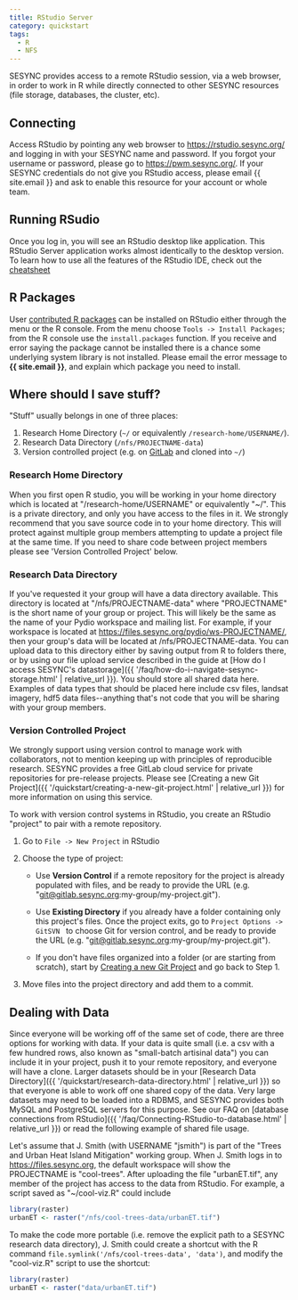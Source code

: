 ```yaml
---
title: RStudio Server
category: quickstart
tags:
  - R
  - NFS
---
```


SESYNC provides access to a remote RStudio session, via a web browser, in order to work in R while
directly connected to other SESYNC resources (file storage, databases, the cluster, etc).

## Connecting

Access RStudio by pointing any web browser to <https://rstudio.sesync.org/> and
logging in with your SESYNC name and password. If you forgot your username or password, please
go to <https://pwm.sesync.org/>. If your SESYNC credentials do not give you RStudio access,
please email {{ site.email }} and ask to enable this resource for your account or whole team.

## Running RSudio

Once you log in, you will see an RStudio desktop like application. This RStudio Server application
works almost identically to the desktop version. To learn how to use all the
features of the RStudio IDE, check out the [cheatsheet](https://github.com/rstudio/cheatsheets/raw/master/rstudio-ide.pdf)

## R Packages

User [contributed R packages](https://cran.r-project.org/web/packages/) can be
installed on RStudio either through the menu or the R console. From the menu
choose `Tools -> Install Packages`; from the R console use the `install.packages`
function. If you receive and error saying the package cannot be installed there
is a chance some underlying system library is not installed. Please email the error
message to **{{ site.email }}**, and explain which package you need to install.

## Where should I save stuff?  

"Stuff" usually belongs in one of three places:

1. Research Home Directory (`~/` or equivalently `/research-home/USERNAME/`).
1. Research Data Directory (`/nfs/PROJECTNAME-data`)
1. Version controlled project (e.g. on [GitLab](https://gitlab.sesync.org) and cloned into `~/`)

### Research Home Directory

When you first open R studio, you will be working in your home directory which is located at "/research-home/USERNAME" or equivalently "~/". This is a private directory, and only you have access to the files in it. We strongly recommend that you save source code in to your home directory. This will protect against multiple group members attempting to update a project file at the same time. If you need to share code between project members please see 'Version Controlled Project' below.

### Research Data Directory

If you've requested it your group will have a data directory available. This directory is located at "/nfs/PROJECTNAME-data" where "PROJECTNAME" is the short name of your group or project. This will likely be the same as the name of your Pydio workspace and mailing list. For example, if your workspace is located at
https://files.sesync.org/pydio/ws-PROJECTNAME/, then your group's data will be located at /nfs/PROJECTNAME-data. You can upload data to this directory either by saving output from R to folders there, or by using our file upload service described in the guide at [How do I access SESYNC's datastorage]({{ '/faq/how-do-i-navigate-sesync-storage.html' | relative_url }}). You should store all shared data here. Examples of data types that should be placed here include csv files, landsat imagery, hdf5 data files--anything that's not code that you will be sharing with your group members.

### Version Controlled Project

We strongly support using version control to manage work with collaborators, not to mention keeping up with principles of reproducible research. SESYNC provides a free GitLab cloud service for private repositories for pre-release projects. Please see [Creating a new Git Project]({{ '/quickstart/creating-a-new-git-project.html' | relative_url }}) for more information on using this service.

To work with version control systems in RStudio, you create an RStudio "project" to pair with a remote repository.

1. Go to `File -> New Project` in RStudio

2. Choose the type of project:

    - Use **Version Control** if a remote repository for the project is already
    populated with files, and be ready to provide the URL (e.g. "git@gitlab.sesync.org:my-group/my-project.git").

    - Use **Existing Directory** if you already have a folder containing only this
    project's files. Once the project exits, go to `Project Options -> GitSVN ` to choose Git
    for version control, and be ready to provide the URL (e.g. "git@gitlab.sesync.org:my-group/my-project.git").
    
    - If you don't have files organized into a folder (or are starting from scratch), start by
    [Creating a new Git Project](/quickstart/creating-a-new-git-project.html) and go back to Step 1.

3. Move files into the project directory and add them to a commit.

## Dealing with Data

Since everyone will be working off of the same set of code, there are three
options for working with data. If your data is quite small (i.e. a csv
with a few hundred rows, also known as "small-batch artisinal data") you can
include it in your project, push it to your remote repository, and everyone will have a clone. Larger
datasets should be in your [Research Data Directory]({{ '/quickstart/research-data-directory.html' | relative_url }})
so that everyone is able to work off one shared copy of the data. Very large datasets may need to be loaded into
a RDBMS, and SESYNC provides both MySQL and PostgreSQL servers for this purpose. See our FAQ on [database connections from RStudio]({{ '/faq/Connecting-RStudio-to-database.html' | relative_url }}) or read the following example of shared file usage.

Let's assume that J. Smith (with USERNAME "jsmith") is part of the "Trees and Urban Heat Island Mitigation"
working group. When J. Smith logs in to <https://files.sesync.org>, the default workspace
will show the PROJECTNAME is "cool-trees". After uploading the file "urbanET.tif", any member of the project has access to the data from RStudio. For example, a script saved as "~/cool-viz.R" could include

```r
library(raster)
urbanET <- raster("/nfs/cool-trees-data/urbanET.tif")
```

To make the code more portable (i.e. remove the explicit path to a SESYNC research data directory), J. Smith could create a shortcut with the R command `file.symlink('/nfs/cool-trees-data', 'data')`, and modify the "cool-viz.R" script to use the shortcut:

```r
library(raster)
urbanET <- raster("data/urbanET.tif")
```
